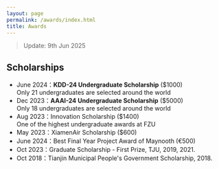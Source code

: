 ```yaml
---
layout: page
permalink: /awards/index.html
title: Awards
---
```


> Update: 9th Jun 2025

## Scholarships

- June 2024：**KDD-24 Undergraduate Scholarship** ($1000)<br>Only 21 undergraduates are selected around the world
- Dec 2023：**AAAI-24 Undergraduate Scholarship** ($5000)<br>Only 18 undergraduates are selected around the world
- Aug 2023：Innovation Scholarship ($1400)<br>One of the highest undergraduate awards at FZU
- May 2023：XiamenAir Scholarship ($600)<br>
- June 2024：Best Final Year Project Award of Maynooth (€500)
- Oct 2023：Graduate Scholarship - First Prize, TJU, 2019, 2021.
- Oct 2018：Tianjin Municipal People's Government Scholarship, 2018. 

<br>
